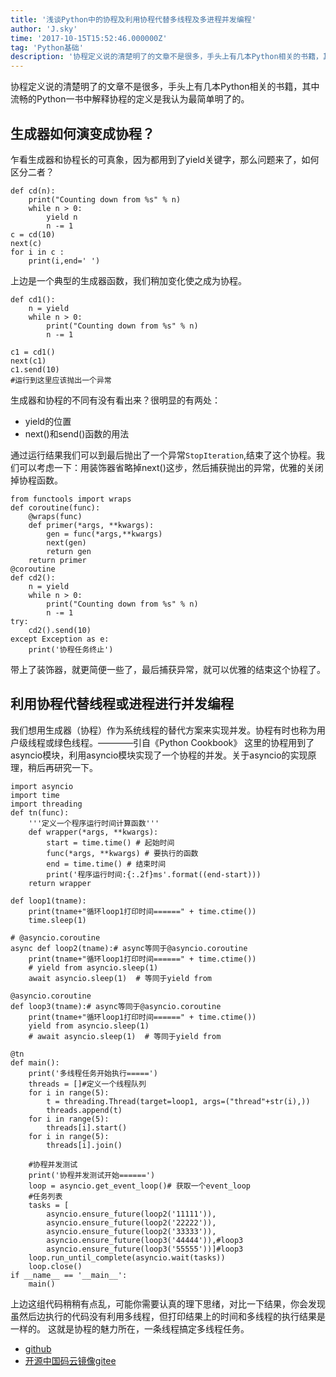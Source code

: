 ```yaml
---
title: '浅谈Python中的协程及利用协程代替多线程及多进程并发编程'
author: 'J.sky'
time: '2017-10-15T15:52:46.000000Z'
tag: 'Python基础'
description: '协程定义说的清楚明了的文章不是很多，手头上有几本Python相关的书籍，其中流畅的Python一书中解释协程的定义是我认为最简单明了的。'
---
```


协程定义说的清楚明了的文章不是很多，手头上有几本Python相关的书籍，其中流畅的Python一书中解释协程的定义是我认为最简单明了的。

## 生成器如何演变成协程？

乍看生成器和协程长的可真象，因为都用到了yield关键字，那么问题来了，如何区分二者？

    def cd(n):
        print("Counting down from %s" % n)
        while n > 0:
            yield n
            n -= 1
    c = cd(10)
    next(c)
    for i in c :
        print(i,end=' ')


上边是一个典型的生成器函数，我们稍加变化使之成为协程。

    def cd1():
        n = yield
        while n > 0:
            print("Counting down from %s" % n)
            n -= 1
    
    c1 = cd1()
    next(c1)
    c1.send(10)
    #运行到这里应该抛出一个异常


生成器和协程的不同有没有看出来？很明显的有两处：

+ yield的位置
+ next()和send()函数的用法

通过运行结果我们可以到最后抛出了一个异常`StopIteration`,结束了这个协程。我们可以考虑一下：用装饰器省略掉next()这步，然后捕获抛出的异常，优雅的关闭掉协程函数。

    from functools import wraps
    def coroutine(func):
        @wraps(func)
        def primer(*args, **kwargs):
            gen = func(*args,**kwargs)
            next(gen)
            return gen
        return primer
    @coroutine
    def cd2():
        n = yield
        while n > 0:
            print("Counting down from %s" % n)
            n -= 1
    try:
        cd2().send(10)
    except Exception as e:
        print('协程任务终止')


带上了装饰器，就更简便一些了，最后捕获异常，就可以优雅的结束这个协程了。

## 利用协程代替线程或进程进行并发编程

我们想用生成器（协程）作为系统线程的替代方案来实现并发。协程有时也称为用户级线程或绿色线程。————引自《Python Cookbook》
这里的协程用到了asyncio模块，利用asyncio模块实现了一个协程的并发。关于asyncio的实现原理，稍后再研究一下。

    import asyncio
    import time
    import threading
    def tn(func):
        '''定义一个程序运行时间计算函数'''
        def wrapper(*args, **kwargs):
            start = time.time() # 起始时间
            func(*args, **kwargs) # 要执行的函数
            end = time.time() # 结束时间
            print('程序运行时间:{:.2f}ms'.format((end-start)))
        return wrapper
    
    def loop1(tname):
        print(tname+"循环loop1打印时间======" + time.ctime())
        time.sleep(1)
    
    # @asyncio.coroutine
    async def loop2(tname):# async等同于@asyncio.coroutine
        print(tname+"循环loop1打印时间======" + time.ctime())
        # yield from asyncio.sleep(1)
        await asyncio.sleep(1)  # 等同于yield from
    
    @asyncio.coroutine
    def loop3(tname):# async等同于@asyncio.coroutine
        print(tname+"循环loop1打印时间======" + time.ctime())
        yield from asyncio.sleep(1)
        # await asyncio.sleep(1)  # 等同于yield from
    
    @tn
    def main():
        print('多线程任务开始执行=====')
        threads = []#定义一个线程队列
        for i in range(5):
            t = threading.Thread(target=loop1, args=("thread"+str(i),))
            threads.append(t)
        for i in range(5):
            threads[i].start()
        for i in range(5):
            threads[i].join()
    
        #协程并发测试
        print('协程并发测试开始======')
        loop = asyncio.get_event_loop()# 获取一个event_loop
        #任务列表
        tasks = [
            asyncio.ensure_future(loop2('11111')),
            asyncio.ensure_future(loop2('22222')),
            asyncio.ensure_future(loop2('33333')),
            asyncio.ensure_future(loop3('44444')),#loop3
            asyncio.ensure_future(loop3('55555'))]#loop3
        loop.run_until_complete(asyncio.wait(tasks))
        loop.close()
    if __name__ == '__main__':
        main()


上边这组代码稍稍有点乱，可能你需要认真的理下思绪，对比一下结果，你会发现虽然后边执行的代码没有利用多线程，但打印结果上的时间和多线程的执行结果是一样的。
这就是协程的魅力所在，一条线程搞定多线程任务。

+ [github](https://github.com/bosichong/17python.com/blob/master/deftest/yieldtest2.py)
+ [开源中国码云镜像gitee](https://gitee.com/J_Sky/17python.com/blob/master/deftest/yieldtest2.py)